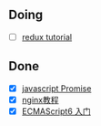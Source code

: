 ## Doing
- [ ] [redux tutorial](http://camsong.github.io/redux-in-chinese/docs/basics/ExampleTodoList.html)

## Done
- [x] [javascript Promise](http://liubin.github.io/promises-book/)
- [x] [nginx教程](http://openresty.org/download/agentzh-nginx-tutorials-zhcn.html)
- [x] [ECMAScript6 入门](http://es6.ruanyifeng.com/)
